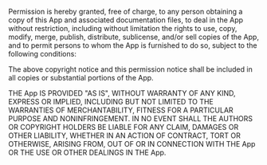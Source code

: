 Permission is hereby granted, free of charge, to any person obtaining a copy of this App and associated documentation files, to deal in the App without restriction, including without limitation the rights to use, copy, modify, merge, publish, distribute, sublicense, and/or sell copies of the App, and to permit persons to whom the App is furnished to do so, subject to the following conditions:

The above copyright notice and this permission notice shall be included in all copies or substantial portions of the App.

THE App IS PROVIDED "AS IS", WITHOUT WARRANTY OF ANY KIND, EXPRESS OR IMPLIED, INCLUDING BUT NOT LIMITED TO THE WARRANTIES OF MERCHANTABILITY, FITNESS FOR A PARTICULAR PURPOSE AND NONINFRINGEMENT. IN NO EVENT SHALL THE AUTHORS OR COPYRIGHT HOLDERS BE LIABLE FOR ANY CLAIM, DAMAGES OR OTHER LIABILITY, WHETHER IN AN ACTION OF CONTRACT, TORT OR OTHERWISE, ARISING FROM, OUT OF OR IN CONNECTION WITH THE App OR THE USE OR OTHER DEALINGS IN THE App.
